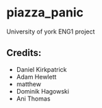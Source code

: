# piazza_panic
University of york ENG1 project

## Credits:
- Daniel Kirkpatrick
- Adam Hewlett
- matthew
- Dominik Hagowski
- Ani Thomas
